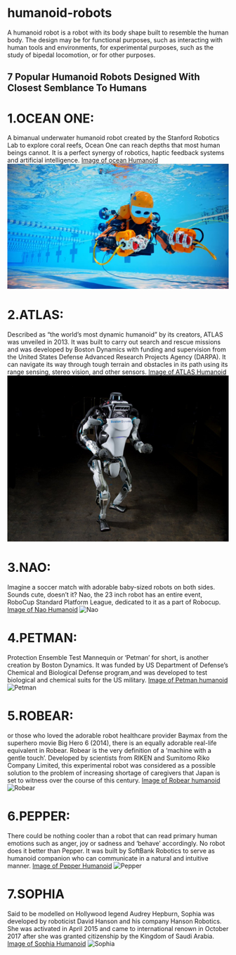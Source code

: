 # humanoid-robots
A humanoid robot is a robot with its body shape built to resemble the human body. The design may be for functional purposes, such as interacting with human tools and environments, for experimental purposes, such as the study of bipedal locomotion, or for other purposes.
## 7 Popular Humanoid Robots Designed With Closest Semblance To Humans
# 1.OCEAN ONE:
A bimanual underwater humanoid robot created by the Stanford Robotics Lab to explore coral reefs, Ocean One can reach depths that most human beings cannot. It is a perfect synergy of robotics, haptic feedback systems and artificial intelligence. 
[Image of ocean Humanoid](https://images.app.goo.gl/4Ziz4QEr5kSEDfvg9)
![Ocean Humanoid](oceanone.jpg)
# 2.ATLAS:
Described as “the world’s most dynamic humanoid” by its creators, ATLAS was unveiled in 2013. It was built to carry out search and rescue missions and was developed by Boston Dynamics with funding and supervision from the United States Defense Advanced Research Projects Agency (DARPA). It can navigate its way through tough terrain and obstacles in its path using its range sensing, stereo vision, and other sensors.
[Image of ATLAS Humanoid](https://images.app.goo.gl/2NXbntdyjedcyLsh9)
![ATLAS](Atlas-FINAL.jpg)
# 3.NAO:
Imagine a soccer match with adorable baby-sized robots on both sides. Sounds cute, doesn’t it? Nao, the 23 inch robot has an entire event, RoboCup Standard Platform League, dedicated to it as a part of Robocup.
[Image of Nao Humanoid](https://images.app.goo.gl/7iPBgSRNXetQXDah9)
![Nao](https://5.imimg.com/data5/WG/IG/GLADMIN-53720561/nao-humanoid-robot-500x500.png)
# 4.PETMAN:
Protection Ensemble Test Mannequin or ‘Petman’ for short, is another creation by Boston Dynamics. It was funded by US Department of Defense’s Chemical and Biological Defense program,and was developed to test biological  and chemical suits for the US military.
[Image of Petman humanoid](https://images.app.goo.gl/D3ood7xkSHF9uoBT9)
![Petman](https://cdn0.tnwcdn.com/wp-content/blogs.dir/1/files/2011/10/Screen-shot-2011-10-31-at-11.43.39-AM.png)
# 5.ROBEAR:
or those who loved the adorable robot healthcare provider Baymax from the superhero movie Big Hero 6 (2014), there is an equally adorable real-life equivalent in Robear. Robear is the very definition of a ‘machine with a gentle touch’. Developed by scientists from RIKEN and Sumitomo Riko Company Limited, this experimental robot was considered as a possible solution to the problem of increasing shortage of caregivers that Japan is set to witness over the course of this century.
[Image pf Robear humanoid](https://images.app.goo.gl/A9481tjSJ1RQ4wVA6)
![Robear](https://cdn.vox-cdn.com/thumbor/M-svb9eJqgDNe9JHNqSmILiy6uo=/0x0:2039x1359/1280x854/cdn.vox-cdn.com/uploads/chorus_image/image/46224768/DSCF1375.0.0.jpg)
# 6.PEPPER:
There could be nothing cooler than a robot that can read primary human emotions  such as anger, joy or sadness and ‘behave’ accordingly. No robot does it better than Pepper. It was  built by SoftBank Robotics to serve as humanoid companion who can communicate in a natural and intuitive manner.
[Image of Pepper Humanoid](https://images.app.goo.gl/Sov1Rh8V34XpXkGR7)
![Pepper](http://fast.co.ir/en1_files/full-pepper.png)
# 7.SOPHIA
Said to be modelled on Hollywood legend Audrey Hepburn, Sophia was developed by roboticist David Hanson and his company Hanson Robotics. She was activated in April 2015 and came to international renown in October 2017 after she was granted citizenship by the Kingdom of Saudi Arabia.
[Image of Sophia Humanoid](https://images.app.goo.gl/Zh94DUVoiKvLLKQE7)
![Sophia](https://starsinformer.com/wp-content/uploads/2018/02/Sophia-Robot.jpg)
